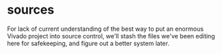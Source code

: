 # sources
For lack of current understanding of the best way to put an enormous Vivado project into source control, we'll stash the files we've been editing here for safekeeping, and figure out a better system later.
